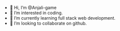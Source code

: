 - 👋 Hi, I’m @Anjali-game
- 👀 I’m interested in coding.
- 🌱 I’m currently learning full stack web development.
- 💞️ I’m looking to collaborate on github.


<!---
Anjali-game/Anjali-game is a ✨ special ✨ repository because its `README.md` (this file) appears on your GitHub profile.
You can click the Preview link to take a look at your changes.
--->
